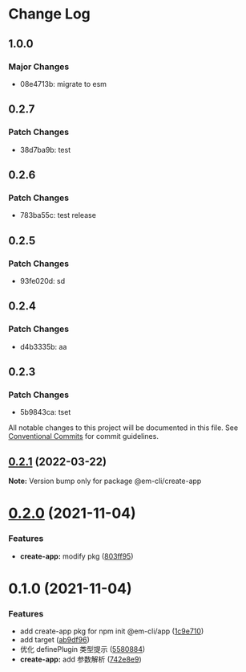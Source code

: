 # Change Log

## 1.0.0

### Major Changes

- 08e4713b: migrate to esm

## 0.2.7

### Patch Changes

- 38d7ba9b: test

## 0.2.6

### Patch Changes

- 783ba55c: test release

## 0.2.5

### Patch Changes

- 93fe020d: sd

## 0.2.4

### Patch Changes

- d4b3335b: aa

## 0.2.3

### Patch Changes

- 5b9843ca: tset

All notable changes to this project will be documented in this file.
See [Conventional Commits](https://conventionalcommits.org) for commit guidelines.

## [0.2.1](https://github.com/edisonLzy/em-cli/compare/@em-cli/create-app@0.2.0...@em-cli/create-app@0.2.1) (2022-03-22)

**Note:** Version bump only for package @em-cli/create-app

# [0.2.0](https://github.com/edisonLzy/mono-cli/compare/@em-cli/create-app@0.1.0...@em-cli/create-app@0.2.0) (2021-11-04)

### Features

- **create-app:** modify pkg ([803ff95](https://github.com/edisonLzy/mono-cli/commit/803ff95fcba3816e49a99ea037b69b0ba7ca1f32))

# 0.1.0 (2021-11-04)

### Features

- add create-app pkg for npm init @em-cli/app ([1c9e710](https://github.com/edisonLzy/mono-cli/commit/1c9e710a169a5e60d8003d5da186da093ced1e1b))
- add target ([ab9df96](https://github.com/edisonLzy/mono-cli/commit/ab9df96baed7a4cb31652ef830fb9aef11796cab))
- 优化 definePlugin 类型提示 ([5580884](https://github.com/edisonLzy/mono-cli/commit/5580884cf54c63e8429a00cf8805d0901c8c4f69))
- **create-app:** add 参数解析 ([742e8e9](https://github.com/edisonLzy/mono-cli/commit/742e8e960f0411862111442e9b1a6facc13e333e))

